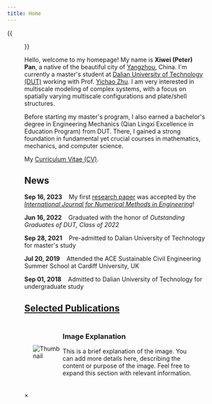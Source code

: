 ```yaml
---
title: Home
---
```


{{<figure src="/figures/Xiwei_Portrait.JPG" title="Me at Jinji Lake in Suzhou, Summer 2023 (Credit goes to Jiayi)" width="500">}}

Hello, welcome to my homepage! My name is **Xiwei (Peter) Pan**, a native of the beautiful city of [Yangzhou](https://en.wikipedia.org/wiki/Yangzhou), China. I'm currently a master's student at [Dalian University of Technology (DUT)](https://www.dlut.edu.cn/) working with Prof. [Yichao Zhu](http://faculty.dlut.edu.cn/zhuyc/zh_CN/index/968943/list/index.htm). I am very interested in multiscale modeling of complex systems, with a focus on spatially varying multiscale configurations and plate/shell structures.

Before starting my master's program, I also earned a bachelor's degree in Engineering Mechanics (Qian Lingxi Excellence in Education Program) from DUT. There, I gained a strong foundation in fundamental yet crucial courses in mathematics, mechanics, and computer science.

My [Curriculum Vitae (CV)](/files/Xiwei_CV.pdf).

## News

<p><b>Sep 16, 2023</b>&nbsp;&nbsp;&nbsp;&nbsp;My first <a href="https://onlinelibrary.wiley.com/doi/abs/10.1002/nme.7367">research paper</a> was accepted by the <a href="https://onlinelibrary.wiley.com/journal/10970207"><em>International Journal for Numerical Methods in Engineering</em></a>!</p>

<p><b>Jun 16, 2022</b>&nbsp;&nbsp;&nbsp;&nbsp;Graduated with the honor of <em>Outstanding Graduates of DUT, Class of 2022</em></p>

<p><b>Sep 28, 2021</b>&nbsp;&nbsp;&nbsp;&nbsp;Pre-admitted to Dalian University of Technology for master's study</p>

<p><b>Jul 20, 2019</b>&nbsp;&nbsp;&nbsp;&nbsp;Attended the ACE Sustainable Civil Engineering Summer School at Cardiff University, UK</p>

<p><b>Sep 01, 2018</b>&nbsp;&nbsp;&nbsp;&nbsp;Admitted to Dalian University of Technology for undergraduate study</p>

## [Selected Publications](https://xiweipan.vercel.app/en/projects/)

<meta charset="UTF-8">
<meta name="viewport" content="width=device-width, initial-scale=1.0">
<title>Thumbnail with Enlarged View and Explanations</title>
<style>
  /* Style for the container */
  .thumbnail-container {
    display: flex;
    align-items: center;
    margin: 20px;
  }

  /* Style for the thumbnail */
  .thumbnail {
    width: 150px;
    cursor: pointer;
    transition: 0.3s;
    margin-right: 20px;
  }

  /* Add a hover effect to the thumbnail */
  .thumbnail:hover {
    opacity: 0.7;
  }

  /* Style for the explanations */
  .explanation {
    max-width: 300px;
  }

  /* Style for the modal */
  .modal {
    display: none;
    position: fixed;
    z-index: 10;
    left: 50%;
    top: 50%;
    transform: translate(-50%, -50%);
    background-color: rgba(255, 255, 255, 0.9);
    padding: 20px;
    box-shadow: 0 4px 8px rgba(0, 0, 0, 0.2);
    border-radius: 10px;
    overflow: hidden;
  }

  /* Style for the enlarged image inside the modal */
  .modal-content {
    display: block;
    width: 100%;
    max-width: 700px;
    border-radius: 10px;
    animation: nonlinearZoom 0.6s ease-out;
  }

  @keyframes nonlinearZoom {
    0% {
      transform: scale(0.5);
      opacity: 0;
    }
    50% {
      transform: scale(1.2);
      opacity: 1;
    }
    100% {
      transform: scale(1);
      opacity: 1;
    }
  }

  /* Style for the close button */
  .close {
    position: absolute;
    top: 10px;
    right: 20px;
    color: #333;
    font-size: 30px;
    font-weight: bold;
    transition: 0.3s;
    cursor: pointer;
  }

  .close:hover,
  .close:focus {
    color: #555;
    text-decoration: none;
    cursor: pointer;
  }
</style>
<!-- Container with thumbnail and explanation -->
<div class="thumbnail-container">
    <img src="/figures/BL.png" alt="Thumbnail" class="thumbnail" id="myThumbnail">
    <div class="explanation">
        <h3>Image Explanation</h3>
        <p>
            This is a brief explanation of the image. You can add more details here, describing the content or purpose of the image. Feel free to expand this section with relevant information.
        </p>
    </div>
</div>

<!-- The Modal -->
<div id="myModal" class="modal">
    <span class="close">&times;</span>
    <img class="modal-content" id="img01">
</div>

<script>
// Get the modal
var modal = document.getElementById("myModal");

// Get the image and insert it inside the modal
var img = document.getElementById("myThumbnail");
var modalImg = document.getElementById("img01");

img.onclick = function() {
    modal.style.display = "block";
    modalImg.src = this.src;
}

// Get the <span> element that closes the modal
var span = document.getElementsByClassName("close")[0];

// When the user clicks on <span> (x), close the modal
span.onclick = function() {
    modal.style.display = "none";
}

// Close the modal when clicking anywhere outside the image
window.onclick = function(event) {
    if (event.target == modal) {
        modal.style.display = "none";
    }
}
</script>